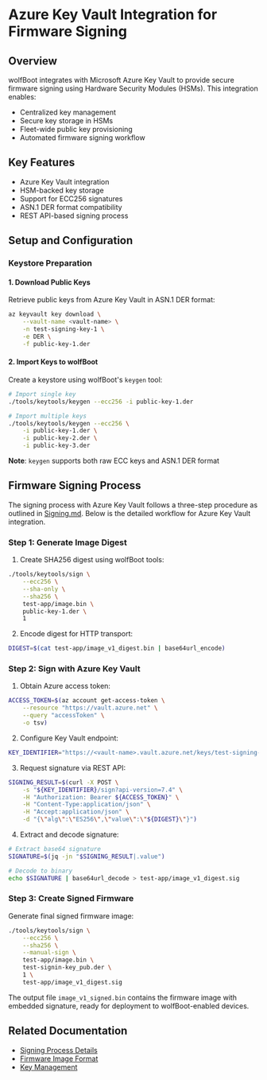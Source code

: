 # Azure Key Vault Integration for Firmware Signing

## Overview
wolfBoot integrates with Microsoft Azure Key Vault to provide secure firmware signing using Hardware Security Modules (HSMs). This integration enables:
- Centralized key management
- Secure key storage in HSMs
- Fleet-wide public key provisioning
- Automated firmware signing workflow

## Key Features
- Azure Key Vault integration
- HSM-backed key storage
- Support for ECC256 signatures
- ASN.1 DER format compatibility
- REST API-based signing process


## Setup and Configuration

### Keystore Preparation

#### 1. Download Public Keys
Retrieve public keys from Azure Key Vault in ASN.1 DER format:
```bash
az keyvault key download \
    --vault-name <vault-name> \
    -n test-signing-key-1 \
    -e DER \
    -f public-key-1.der
```

#### 2. Import Keys to wolfBoot
Create a keystore using wolfBoot's `keygen` tool:
```bash
# Import single key
./tools/keytools/keygen --ecc256 -i public-key-1.der

# Import multiple keys
./tools/keytools/keygen --ecc256 \
    -i public-key-1.der \
    -i public-key-2.der \
    -i public-key-3.der
```

**Note**: `keygen` supports both raw ECC keys and ASN.1 DER format

## Firmware Signing Process

The signing process with Azure Key Vault follows a three-step procedure as outlined in [Signing.md](signing.md). Below is the detailed workflow for Azure Key Vault integration.

### Step 1: Generate Image Digest

1. Create SHA256 digest using wolfBoot tools:
```bash
./tools/keytools/sign \
    --ecc256 \
    --sha-only \
    --sha256 \
    test-app/image.bin \
    public-key-1.der \
    1
```

2. Encode digest for HTTP transport:
```bash
DIGEST=$(cat test-app/image_v1_digest.bin | base64url_encode)
```

### Step 2: Sign with Azure Key Vault

1. Obtain Azure access token:
```bash
ACCESS_TOKEN=$(az account get-access-token \
    --resource "https://vault.azure.net" \
    --query "accessToken" \
    -o tsv)
```

2. Configure Key Vault endpoint:
```bash
KEY_IDENTIFIER="https://<vault-name>.vault.azure.net/keys/test-signing-key"
```

3. Request signature via REST API:
```bash
SIGNING_RESULT=$(curl -X POST \
    -s "${KEY_IDENTIFIER}/sign?api-version=7.4" \
    -H "Authorization: Bearer ${ACCESS_TOKEN}" \
    -H "Content-Type:application/json" \
    -H "Accept:application/json" \
    -d "{\"alg\":\"ES256\",\"value\":\"${DIGEST}\"}")
```

4. Extract and decode signature:
```bash
# Extract base64 signature
SIGNATURE=$(jq -jn "$SIGNING_RESULT|.value")

# Decode to binary
echo $SIGNATURE | base64url_decode > test-app/image_v1_digest.sig
```

### Step 3: Create Signed Firmware

Generate final signed firmware image:
```bash
./tools/keytools/sign \
    --ecc256 \
    --sha256 \
    --manual-sign \
    test-app/image.bin \
    test-signin-key_pub.der \
    1 \
    test-app/image_v1_digest.sig
```

The output file `image_v1_signed.bin` contains the firmware image with embedded signature, ready for deployment to wolfBoot-enabled devices.

## Related Documentation
- [Signing Process Details](signing.md)
- [Firmware Image Format](firmware_image.md)
- [Key Management](keystore.md)


